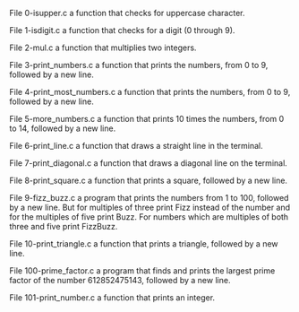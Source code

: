 File 0-isupper.c a function that checks for uppercase character.

File 1-isdigit.c a function that checks for a digit (0 through 9).

File 2-mul.c a function that multiplies two integers.

File 3-print_numbers.c a function that prints the numbers, from 0 to 9, followed by a new line.

File 4-print_most_numbers.c a function that prints the numbers, from 0 to 9, followed by a new line.

File 5-more_numbers.c a function that prints 10 times the numbers, from 0 to 14, followed by a new line.

File 6-print_line.c a function that draws a straight line in the terminal.

File 7-print_diagonal.c a function that draws a diagonal line on the terminal.

File 8-print_square.c a function that prints a square, followed by a new line.

File 9-fizz_buzz.c a program that prints the numbers from 1 to 100, followed by a new line. But for multiples of three print Fizz instead of the number and for the multiples of five print Buzz. For numbers which are multiples of both three and five print FizzBuzz.

File 10-print_triangle.c a function that prints a triangle, followed by a new line.

File 100-prime_factor.c a program that finds and prints the largest prime factor of the number 612852475143, followed by a new line.

File 101-print_number.c  a function that prints an integer.
